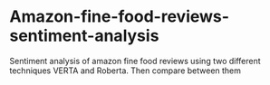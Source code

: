 # Amazon-fine-food-reviews-sentiment-analysis
Sentiment analysis of amazon fine food reviews using two different techniques VERTA and Roberta. Then compare between them
